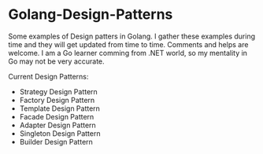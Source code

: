 # Golang-Design-Patterns

Some examples of Design patters in Golang. I gather these examples during time and they will get updated from time to time. Comments and helps are welcome. I am a Go learner comming from .NET world, so my mentality in Go may not be very accurate.

Current Design Patterns:

- Strategy Design Pattern
- Factory Design Pattern
- Template Design Pattern
- Facade Design Pattern
- Adapter Design Pattern
- Singleton Design Pattern
- Builder Design Pattern
